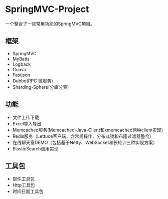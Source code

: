 # SpringMVC-Project

一个整合了一些常用功能的SpringMVC项目。

## 框架

- SpringMVC
- MyBatis
- Logback
- Guava
- Fastjson
- Dubbo(RPC 微服务)
- Sharding-Sphere(分库分表)

## 功能

- 文件上传下载
- Excel导入导出
- Memcached服务(Memcached-Java-Client和xmemcached两种client实现)
- Redis服务（Lettuce客户端，含常规操作、分布式锁和布隆过滤器整合）
- 在线聊天室DEMO（包括基于Netty、WebSocket和长轮训三种实现方案）
- ElasticSearch调用实现

## 工具包

- 邮件工具包
- Http工具包
- 时间日期工具包
